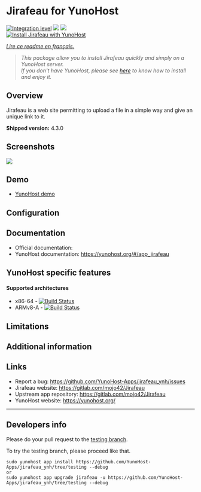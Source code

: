 # Jirafeau for YunoHost

[![Integration level](https://dash.yunohost.org/integration/jirafeau.svg)](https://dash.yunohost.org/appci/app/jirafeau) ![](https://ci-apps.yunohost.org/ci/badges/jirafeau.status.svg) ![](https://ci-apps.yunohost.org/ci/badges/jirafeau.maintain.svg)  
[![Install Jirafeau with YunoHost](https://install-app.yunohost.org/install-with-yunohost.svg)](https://install-app.yunohost.org/?app=jirafeau)

*[Lire ce readme en français.](./README_fr.md)*

> *This package allow you to install Jirafeau quickly and simply on a YunoHost server.  
If you don't have YunoHost, please see [here](https://yunohost.org/#/install) to know how to install and enjoy it.*

## Overview

Jirafeau is a web site permitting to upload a file in a simple way and give an unique link to it.

**Shipped version:** 4.3.0

## Screenshots

![](http://i.imgur.com/TPjh48P.png)

## Demo

* [YunoHost demo](https://demo.yunohost.org/jirafeau/)

## Configuration

## Documentation

 * Official documentation: 
 * YunoHost documentation: https://yunohost.org/#/app_jirafeau

## YunoHost specific features

#### Supported architectures

* x86-64 - [![Build Status](https://ci-apps.yunohost.org/ci/logs/jirafeau%20%28Apps%29.svg)](https://ci-apps.yunohost.org/ci/apps/jirafeau/)
* ARMv8-A - [![Build Status](https://ci-apps-arm.yunohost.org/ci/logs/jirafeau%20%28Apps%29.svg)](https://ci-apps-arm.yunohost.org/ci/apps/jirafeau/)

## Limitations

## Additional information

## Links

 * Report a bug: https://github.com/YunoHost-Apps/jirafeau_ynh/issues
 * Jirafeau website: https://gitlab.com/mojo42/Jirafeau
 * Upstream app repository: https://gitlab.com/mojo42/Jirafeau
 * YunoHost website: https://yunohost.org/

---

## Developers info

Please do your pull request to the [testing branch](https://github.com/YunoHost-Apps/jirafeau_ynh/tree/testing).

To try the testing branch, please proceed like that.
```
sudo yunohost app install https://github.com/YunoHost-Apps/jirafeau_ynh/tree/testing --debug
or
sudo yunohost app upgrade jirafeau -u https://github.com/YunoHost-Apps/jirafeau_ynh/tree/testing --debug
```
